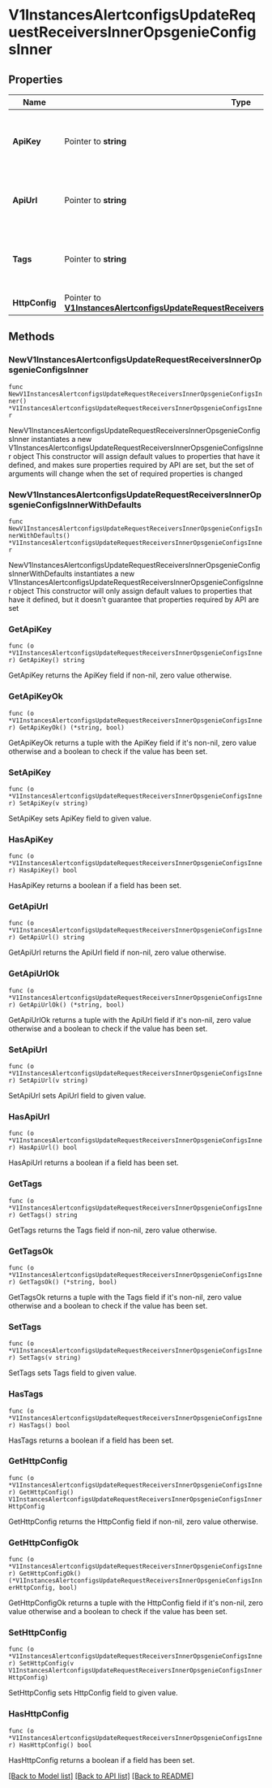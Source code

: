 # V1InstancesAlertconfigsUpdateRequestReceiversInnerOpsgenieConfigsInner

## Properties

Name | Type | Description | Notes
------------ | ------------- | ------------- | -------------
**ApiKey** | Pointer to **string** | The API key to use when talking to the OpsGenie API. | [optional] 
**ApiUrl** | Pointer to **string** | The host to send OpsGenie API requests to. | [optional] 
**Tags** | Pointer to **string** | Comma separated list of tags attached to the notifications. | [optional] 
**HttpConfig** | Pointer to [**V1InstancesAlertconfigsUpdateRequestReceiversInnerOpsgenieConfigsInnerHttpConfig**](V1InstancesAlertconfigsUpdateRequestReceiversInnerOpsgenieConfigsInnerHttpConfig.md) |  | [optional] 

## Methods

### NewV1InstancesAlertconfigsUpdateRequestReceiversInnerOpsgenieConfigsInner

`func NewV1InstancesAlertconfigsUpdateRequestReceiversInnerOpsgenieConfigsInner() *V1InstancesAlertconfigsUpdateRequestReceiversInnerOpsgenieConfigsInner`

NewV1InstancesAlertconfigsUpdateRequestReceiversInnerOpsgenieConfigsInner instantiates a new V1InstancesAlertconfigsUpdateRequestReceiversInnerOpsgenieConfigsInner object
This constructor will assign default values to properties that have it defined,
and makes sure properties required by API are set, but the set of arguments
will change when the set of required properties is changed

### NewV1InstancesAlertconfigsUpdateRequestReceiversInnerOpsgenieConfigsInnerWithDefaults

`func NewV1InstancesAlertconfigsUpdateRequestReceiversInnerOpsgenieConfigsInnerWithDefaults() *V1InstancesAlertconfigsUpdateRequestReceiversInnerOpsgenieConfigsInner`

NewV1InstancesAlertconfigsUpdateRequestReceiversInnerOpsgenieConfigsInnerWithDefaults instantiates a new V1InstancesAlertconfigsUpdateRequestReceiversInnerOpsgenieConfigsInner object
This constructor will only assign default values to properties that have it defined,
but it doesn't guarantee that properties required by API are set

### GetApiKey

`func (o *V1InstancesAlertconfigsUpdateRequestReceiversInnerOpsgenieConfigsInner) GetApiKey() string`

GetApiKey returns the ApiKey field if non-nil, zero value otherwise.

### GetApiKeyOk

`func (o *V1InstancesAlertconfigsUpdateRequestReceiversInnerOpsgenieConfigsInner) GetApiKeyOk() (*string, bool)`

GetApiKeyOk returns a tuple with the ApiKey field if it's non-nil, zero value otherwise
and a boolean to check if the value has been set.

### SetApiKey

`func (o *V1InstancesAlertconfigsUpdateRequestReceiversInnerOpsgenieConfigsInner) SetApiKey(v string)`

SetApiKey sets ApiKey field to given value.

### HasApiKey

`func (o *V1InstancesAlertconfigsUpdateRequestReceiversInnerOpsgenieConfigsInner) HasApiKey() bool`

HasApiKey returns a boolean if a field has been set.

### GetApiUrl

`func (o *V1InstancesAlertconfigsUpdateRequestReceiversInnerOpsgenieConfigsInner) GetApiUrl() string`

GetApiUrl returns the ApiUrl field if non-nil, zero value otherwise.

### GetApiUrlOk

`func (o *V1InstancesAlertconfigsUpdateRequestReceiversInnerOpsgenieConfigsInner) GetApiUrlOk() (*string, bool)`

GetApiUrlOk returns a tuple with the ApiUrl field if it's non-nil, zero value otherwise
and a boolean to check if the value has been set.

### SetApiUrl

`func (o *V1InstancesAlertconfigsUpdateRequestReceiversInnerOpsgenieConfigsInner) SetApiUrl(v string)`

SetApiUrl sets ApiUrl field to given value.

### HasApiUrl

`func (o *V1InstancesAlertconfigsUpdateRequestReceiversInnerOpsgenieConfigsInner) HasApiUrl() bool`

HasApiUrl returns a boolean if a field has been set.

### GetTags

`func (o *V1InstancesAlertconfigsUpdateRequestReceiversInnerOpsgenieConfigsInner) GetTags() string`

GetTags returns the Tags field if non-nil, zero value otherwise.

### GetTagsOk

`func (o *V1InstancesAlertconfigsUpdateRequestReceiversInnerOpsgenieConfigsInner) GetTagsOk() (*string, bool)`

GetTagsOk returns a tuple with the Tags field if it's non-nil, zero value otherwise
and a boolean to check if the value has been set.

### SetTags

`func (o *V1InstancesAlertconfigsUpdateRequestReceiversInnerOpsgenieConfigsInner) SetTags(v string)`

SetTags sets Tags field to given value.

### HasTags

`func (o *V1InstancesAlertconfigsUpdateRequestReceiversInnerOpsgenieConfigsInner) HasTags() bool`

HasTags returns a boolean if a field has been set.

### GetHttpConfig

`func (o *V1InstancesAlertconfigsUpdateRequestReceiversInnerOpsgenieConfigsInner) GetHttpConfig() V1InstancesAlertconfigsUpdateRequestReceiversInnerOpsgenieConfigsInnerHttpConfig`

GetHttpConfig returns the HttpConfig field if non-nil, zero value otherwise.

### GetHttpConfigOk

`func (o *V1InstancesAlertconfigsUpdateRequestReceiversInnerOpsgenieConfigsInner) GetHttpConfigOk() (*V1InstancesAlertconfigsUpdateRequestReceiversInnerOpsgenieConfigsInnerHttpConfig, bool)`

GetHttpConfigOk returns a tuple with the HttpConfig field if it's non-nil, zero value otherwise
and a boolean to check if the value has been set.

### SetHttpConfig

`func (o *V1InstancesAlertconfigsUpdateRequestReceiversInnerOpsgenieConfigsInner) SetHttpConfig(v V1InstancesAlertconfigsUpdateRequestReceiversInnerOpsgenieConfigsInnerHttpConfig)`

SetHttpConfig sets HttpConfig field to given value.

### HasHttpConfig

`func (o *V1InstancesAlertconfigsUpdateRequestReceiversInnerOpsgenieConfigsInner) HasHttpConfig() bool`

HasHttpConfig returns a boolean if a field has been set.


[[Back to Model list]](../README.md#documentation-for-models) [[Back to API list]](../README.md#documentation-for-api-endpoints) [[Back to README]](../README.md)


